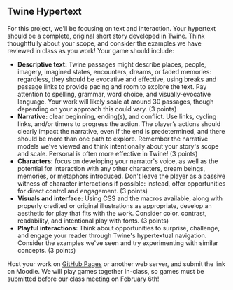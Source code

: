 ## Twine Hypertext

For this project, we'll be focusing on text and interaction. Your hypertext should be a complete, original short story developed in Twine. Think thoughtfully about your scope, and consider the examples we have reviewed in class as you work! Your game should include:

- **Descriptive text:** Twine passages might describe places, people, imagery, imagined states, encounters, dreams, or faded memories: regardless, they should be evocative and effective, using breaks and passage links to provide pacing and room to explore the text. Pay attention to spelling, grammar, word choice, and visually-evocative language. Your work will likely scale at around 30 passages, though depending on your approach this could vary. (3 points)
- **Narrative:** clear beginning, ending(s), and conflict. Use links, cycling links, and/or timers to progress the action. The player’s actions should clearly impact the narrative, even if the end is predetermined, and there should be more than one path to explore. Remember the narrative models we've viewed and think intentionally about your story's scope and scale. Personal is often more effective in Twine! (3 points)
- **Characters:** focus on developing your narrator's voice, as well as the potential for interaction with any other characters, dream beings, memories, or metaphors introduced. Don't leave the player as a passive witness of character interactions if possible: instead, offer opportunities for direct control and engagement. (3 points)
- **Visuals and interface:** Using CSS and the macros available, along with properly credited or original illustrations as appropriate, develop an aesthetic for play that fits with the work. Consider color, contrast, readability, and intentional play with fonts. (3 points)
- **Playful interactions:** Think about opportunities to surprise, challenge, and engage your reader through Twine's hypertextual navigation. Consider the examples we've seen and try experimenting with similar concepts. (3 points)

Host your work on [GitHub Pages](github.md) or another web server, and submit the link on Moodle. We will play games together in-class, so games must be submitted before our class meeting on February 6th!